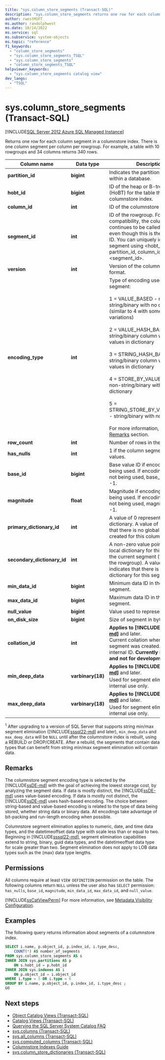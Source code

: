 ```yaml
---
title: "sys.column_store_segments (Transact-SQL)"
description: "sys.column_store_segments returns one row for each column segment in a columnstore index. There is one column segment per column per rowgroup."
author: rwestMSFT
ms.author: randolphwest
ms.date: 10/14/2022
ms.service: sql
ms.subservice: system-objects
ms.topic: "reference"
f1_keywords:
  - "column_store_segments"
  - "sys.column_store_segments_TSQL"
  - "sys.column_store_segments"
  - "column_store_segments_TSQL"
helpviewer_keywords:
  - "sys.column_store_segments catalog view"
dev_langs:
  - "TSQL"
---
```

# sys.column_store_segments (Transact-SQL)
[!INCLUDE[SQL Server 2012 Azure SQL Managed Instance](../../includes/applies-to-version/sqlserver2012-asdbmi.md)]

Returns one row for each column segment in a columnstore index. There is one column segment per column per rowgroup. For example, a table with 10 rowgroups and 34 columns returns 340 rows.

|Column name|Data type|Description|
|-----------------|---------------|-----------------|
|**partition_id**|**bigint**|Indicates the partition ID. Is unique within a database.|
|**hobt_id**|**bigint**|ID of the heap or B-tree index (HoBT) for the table that has this columnstore index.|
|**column_id**|**int**|ID of the columnstore column.|
|**segment_id**|**int**|ID of the rowgroup. For backward compatibility, the column name continues to be called segment_id even though this is the rowgroup ID. You can uniquely identify a segment using \<hobt_id, partition_id, column_id>, <segment_id>.|
|**version**|**int**|Version of the column segment format.|
|**encoding_type**|**int**|Type of encoding used for that segment:<br /><br />1 = VALUE_BASED - non-string/binary with no dictionary (similar to 4 with some internal variations)<br /><br />2 = VALUE_HASH_BASED - non-string/binary column with common values in dictionary<br /><br />3 = STRING_HASH_BASED - string/binary column with common values in dictionary<br /><br />4 = STORE_BY_VALUE_BASED - non-string/binary with no dictionary<br /><br />5 = STRING_STORE_BY_VALUE_BASED - string/binary with no dictionary<br /><br />For more information, see the [Remarks](#remarks) section.|
|**row_count**|**int**|Number of rows in the row group.|
|**has_nulls**|**int**|1 if the column segment has null values.|
|**base_id**|**bigint**|Base value ID if encoding type 1 is being used. If encoding type 1 is not being used, base_id is set to -1.|
|**magnitude**|**float**|Magnitude if encoding type 1 is being used. If encoding type 1 is not being used, magnitude is set to -1.|
|**primary_dictionary_id**|**int**|A value of 0 represents the global dictionary. A value of -1 indicates that there is no global dictionary created for this column.|
|**secondary_dictionary_id**|**int**|A non-zero value points to the local dictionary for this column in the current segment (for example, the rowgroup). A value of -1 indicates that there is no local dictionary for this segment.|
|**min_data_id**|**bigint**|Minimum data ID in the column segment.|
|**max_data_id**|**bigint**|Maximum data ID in the column segment.|
|**null_value**|**bigint**|Value used to represent nulls.|
|**on_disk_size**|**bigint**|Size of segment in bytes.|
|**collation_id**|**int** |**Applies to [!INCLUDE[sssql22-md](../../includes/sssql22-md.md)]** and later.<br />Current collation when the segment was created. Maps to an internal ID. **Currently internal only and not for development.** |
|**min_deep_data**|**varbinary(18)**| **Applies to [!INCLUDE[sssql22-md](../../includes/sssql22-md.md)]** and later.<br />Used for segment elimination.<sup>1</sup> For internal use only. |
|**max_deep_data** |**varbinary(18)**| **Applies to [!INCLUDE[sssql22-md](../../includes/sssql22-md.md)]**  and later.<br />Used for segment elimination.<sup>1</sup> For internal use only. |

<sup>1</sup> After upgrading to a version of SQL Server that supports string min/max segment elimination ([!INCLUDE[sssql22-md](../../includes/sssql22-md.md)] and later), `min_deep_data` and `max_deep_data` will be `NULL` until after the columnstore index is rebuilt, using a REBUILD or DROP/CREATE. After a rebuild, the segments that contain data types that can benefit from string min/max segment elimination will contain data.

## Remarks

The columnstore segment encoding type is selected by the [!INCLUDE[ssDE-md](../../includes/ssde-md.md)] with the goal of achieving the lowest storage cost, by analyzing the segment data. If data is mostly distinct, the [!INCLUDE[ssDE-md](../../includes/ssde-md.md)] uses value-based encoding. If data is mostly not distinct, the [!INCLUDE[ssDE-md](../../includes/ssde-md.md)] uses hash-based encoding. The choice between string-based and value-based encoding is related to the type of data being stored, whether string data or binary data. All encodings take advantage of bit-packing and run-length encoding when possible.

Columnstore segment elimination applies to numeric, date, and time data types, and the datetimeoffset data type with scale less than or equal to two. Beginning in [!INCLUDE[sssql22-md](../../includes/sssql22-md.md)], segment elimination capabilities extend to string, binary, guid data types, and the datetimeoffset data type for scale greater than two. Segment elimination does not apply to LOB data types such as the (max) data type lengths.

## Permissions

 All columns require at least `VIEW DEFINITION` permission on the table. The following columns return `NULL` unless the user also has `SELECT` permission: `has_nulls`, `base_id`, `magnitude`, `min_data_id`, `max_data_id`, and `null_value`.

[!INCLUDE[ssCatViewPerm](../../includes/sscatviewperm-md.md)] For more information, see [Metadata Visibility Configuration](../../relational-databases/security/metadata-visibility-configuration.md).

## Examples

The following query returns information about segments of a columnstore index.

```sql
SELECT i.name, p.object_id, p.index_id, i.type_desc,
    COUNT(*) AS number_of_segments
FROM sys.column_store_segments AS s
INNER JOIN sys.partitions AS p
    ON s.hobt_id = p.hobt_id
INNER JOIN sys.indexes AS i
    ON p.object_id = i.object_id
WHERE i.type = 5 OR i.type = 6
GROUP BY i.name, p.object_id, p.index_id, i.type_desc ;
GO
```

## Next steps

- [Object Catalog Views (Transact-SQL)](../../relational-databases/system-catalog-views/object-catalog-views-transact-sql.md)
- [Catalog Views (Transact-SQL)](../../relational-databases/system-catalog-views/catalog-views-transact-sql.md)
- [Querying the SQL Server System Catalog FAQ](../../relational-databases/system-catalog-views/querying-the-sql-server-system-catalog-faq.yml)
- [sys.columns (Transact-SQL)](../../relational-databases/system-catalog-views/sys-columns-transact-sql.md)
- [sys.all_columns (Transact-SQL)](../../relational-databases/system-catalog-views/sys-all-columns-transact-sql.md)
- [sys.computed_columns (Transact-SQL)](../../relational-databases/system-catalog-views/sys-computed-columns-transact-sql.md)
- [Columnstore Indexes Guide](~/relational-databases/indexes/columnstore-indexes-overview.md)
- [sys.column_store_dictionaries (Transact-SQL)](../../relational-databases/system-catalog-views/sys-column-store-dictionaries-transact-sql.md)